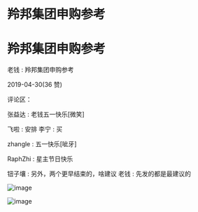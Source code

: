 # 羚邦集团申购参考

# 羚邦集团申购参考

老钱 : 羚邦集团申购参考

2019-04-30(36 赞)

评论区：

张益达 : 老钱五一快乐[微笑]

飞啦 : 安排 李宁 : 买

zhangle : 五一快乐[呲牙]

RaphZhi : 星主节日快乐

钮子壤 : 另外，两个更早结束的，啥建议 老钱 : 先发的都是最建议的

![image](img/Image_230.png)

![image](img/Image_231.png)
